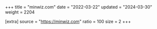 +++
title = "minwiz.com"
date = "2022-03-22"
updated = "2024-03-30"
weight = 2204

[extra]
source = "https://minwiz.com"
ratio = 100
size = 2
+++
